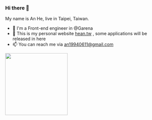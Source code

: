### Hi there 👋

My name is An He, live in Taipei, Taiwan. 

- 💼 I'm a Front-end engineer in @Garena
- 🌱 This is my personal website <a href="https://www.hean.tw/" target="_blank">hean.tw</a> , some applications will be released in here
- 📫 You can reach me via an19940611@gmail.com  

<img height=200 src="https://github-readme-stats-git-masterrstaa-rickstaa.vercel.app/api/top-langs/?username=an-0611&layout=compact&langs_count=10&count_private=true&include_all_commits=true" />
<!-- <img height=200 src="https://github-readme-stats-git-masterrstaa-rickstaa.vercel.app/api?username=an-0611&show_icons=true&count_private=true&line_height=28&card_width=450&include_all_commits=true" /> -->



<!--
**an-0611/an-0611** is a ✨ _special_ ✨ repository because its `README.md` (this file) appears on your GitHub profile.

Here are some ideas to get you started:

- 🔭 I’m currently working on ...
- 🌱 I’m currently learning ...
- 👯 I’m looking to collaborate on ...
- 🤔 I’m looking for help with ...
- 💬 Ask me about ...
-->

